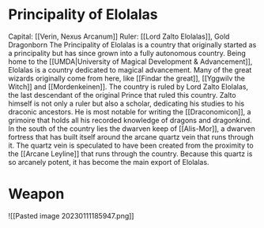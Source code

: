 # Principality of Elolalas

Capital: [[Verin, Nexus Arcanum]] Ruler: [[Lord Zalto Elolalas]], Gold Dragonborn
The Principality of Elolalas is a country that originally started as a principality but has since grown into a fully autonomous country. Being home to the [[UMDA|University of Magical Development & Advancement]], Elolalas is a country dedicated to magical advancement. Many of the great wizards originally come from here, like [[Findar the great]], [[Yggwilv the Witch]] and [[Mordenkeinen]].
The country is ruled by Lord Zalto Elolalas, the last descendant of the original Prince that ruled this country. Zalto himself is not only a ruler but also a scholar, dedicating his studies to his draconic ancestors. He is most notable for writing the [[Draconomicon]], a grimoire that holds all his recorded knowledge of dragons and dragonkind.
In the south of the country lies the dwarven keep of [[Alis-Mor]], a dwarven fortress that has built itself around the arcane quartz vein that runs through it. The quartz vein is speculated to have been created from the proximity to the [[Arcane Leyline]] that runs through the country. Because this quartz is so arcanely potent, it has become the main export of Elolalas.
# Weapon
![[Pasted image 20230111185947.png]]